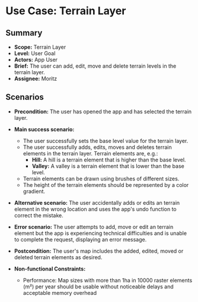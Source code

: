 # Use Case: Terrain Layer

## Summary

- **Scope:** Terrain Layer
- **Level:** User Goal
- **Actors:** App User
- **Brief:** The user can add, edit, move and delete terrain levels in the terrain layer.
- **Assignee:** Moritz

## Scenarios

- **Precondition:**
  The user has opened the app and has selected the terrain layer.
- **Main success scenario:**

  - The user successfully sets the base level value for the terrain layer.
  - The user successfully adds, edits, moves and deletes terrain elements in the terrain layer.
    Terrain elements are, e.g.:
    - **Hill:** A hill is a terrain element that is higher than the base level.
    - **Valley:** A valley is a terrain element that is lower than the base level.
  - Terrain elements can be drawn using brushes of different sizes.
  - The height of the terrain elements should be represented by a color gradient.

- **Alternative scenario:**
  The user accidentally adds or edits an terrain element in the wrong location and uses the app's undo function to correct the mistake.
- **Error scenario:**
  The user attempts to add, move or edit an terrain element but the app is experiencing technical difficulties and is unable to complete the request, displaying an error message.
- **Postcondition:**
  The user's map includes the added, edited, moved or deleted terrain elements as desired.
- **Non-functional Constraints:**
  - Performance: Map sizes with more than 1ha in 10000 raster elements (m²) per year should be usable without noticeable delays and acceptable memory overhead
